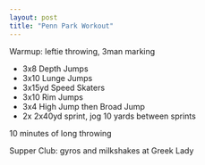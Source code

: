 ```yaml
---
layout: post
title: "Penn Park Workout"
---
```


Warmup: leftie throwing, 3man marking

- 3x8 Depth Jumps
- 3x10 Lunge Jumps
- 3x15yd Speed Skaters
- 3x10 Rim Jumps
- 3x4 High Jump then Broad Jump
- 2x 2x40yd sprint, jog 10 yards between sprints

10 minutes of long throwing

Supper Club: gyros and milkshakes at Greek Lady

